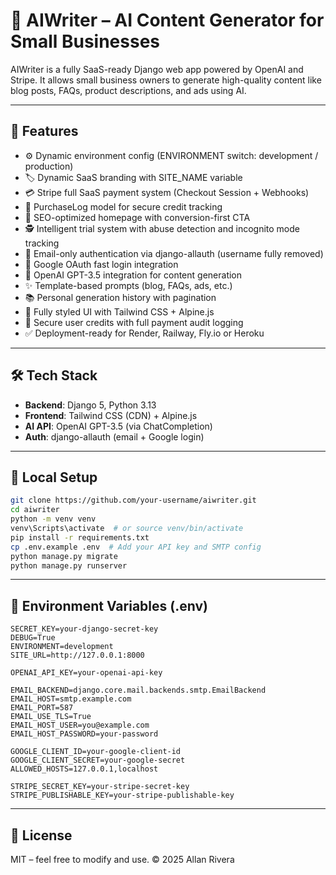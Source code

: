 # 📝 AIWriter – AI Content Generator for Small Businesses

AIWriter is a fully SaaS-ready Django web app powered by OpenAI and Stripe. It allows small business owners to generate high-quality content like blog posts, FAQs, product descriptions, and ads using AI.

---

## 🚀 Features
- ⚙ Dynamic environment config (ENVIRONMENT switch: development / production)
- 🏷 Dynamic SaaS branding with SITE_NAME variable
- 💳 Stripe full SaaS payment system (Checkout Session + Webhooks)
- 🔁 PurchaseLog model for secure credit tracking
- 🎯 SEO-optimized homepage with conversion-first CTA
- 🕵️ Intelligent trial system with abuse detection and incognito mode tracking
- 🔐 Email-only authentication via django-allauth (username fully removed)
- 🔑 Google OAuth fast login integration
- 🧠 OpenAI GPT-3.5 integration for content generation
- ✨ Template-based prompts (blog, FAQs, ads, etc.)
- 📚 Personal generation history with pagination
- 🎨 Fully styled UI with Tailwind CSS + Alpine.js
- 🔐 Secure user credits with full payment audit logging
- ✅ Deployment-ready for Render, Railway, Fly.io or Heroku


---

## 🛠 Tech Stack

- **Backend**: Django 5, Python 3.13
- **Frontend**: Tailwind CSS (CDN) + Alpine.js
- **AI API**: OpenAI GPT-3.5 (via ChatCompletion)
- **Auth**: django-allauth (email + Google login)

---

## 🔧 Local Setup

```bash
git clone https://github.com/your-username/aiwriter.git
cd aiwriter
python -m venv venv
venv\Scripts\activate  # or source venv/bin/activate
pip install -r requirements.txt
cp .env.example .env  # Add your API key and SMTP config
python manage.py migrate
python manage.py runserver
```

---

## 📁 Environment Variables (.env)
```env
SECRET_KEY=your-django-secret-key
DEBUG=True
ENVIRONMENT=development
SITE_URL=http://127.0.0.1:8000

OPENAI_API_KEY=your-openai-api-key

EMAIL_BACKEND=django.core.mail.backends.smtp.EmailBackend
EMAIL_HOST=smtp.example.com
EMAIL_PORT=587
EMAIL_USE_TLS=True
EMAIL_HOST_USER=you@example.com
EMAIL_HOST_PASSWORD=your-password

GOOGLE_CLIENT_ID=your-google-client-id
GOOGLE_CLIENT_SECRET=your-google-secret
ALLOWED_HOSTS=127.0.0.1,localhost

STRIPE_SECRET_KEY=your-stripe-secret-key
STRIPE_PUBLISHABLE_KEY=your-stripe-publishable-key

```

---

## 📄 License

MIT – feel free to modify and use.
© 2025 Allan Rivera
